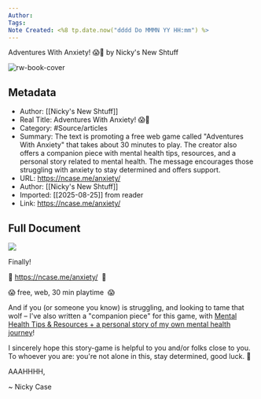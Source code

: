 ```yaml
---
Author: 
Tags:
Note Created: <%8 tp.date.now("dddd Do MMMN YY HH:mm") %>
---
```

Adventures With Anxiety! 😱🐺 by Nicky's New Shtuff

![rw-book-cover](https://ncase.me/anxiety/sharing/thumb.png)

## Metadata
- Author: [[Nicky's New Shtuff]]
- Real Title: Adventures With Anxiety! 😱🐺
- Category: #Source/articles
- Summary: The text is promoting a free web game called "Adventures With Anxiety" that takes about 30 minutes to play. The creator also offers a companion piece with mental health tips, resources, and a personal story related to mental health. The message encourages those struggling with anxiety to stay determined and offers support.
- URL: https://ncase.me/anxiety/
- Author: [[Nicky's New Shtuff]]
- Imported: [[2025-08-25]] from reader
- Link: https://ncase.me/anxiety/

## Full Document
![](https://ncase.me/archive/files/sep2019.gif)

Finally!

🐺 <https://ncase.me/anxiety/>  🐺  

 😱 free, web, 30 min playtime  😱

And if you (or someone you know) is struggling, and looking to tame 
 that wolf – I've also written a "companion piece" for this game, with [Mental Health Tips & Resources + a personal story of my own mental health journey](https://ncase.me/mental-health/)!

I sincerely hope this story-game is helpful to you and/or folks close
 to you. To whoever you are: you're not alone in this, stay determined, 
 good luck. 💖

AAAHHHH,  

 ~ Nicky Case
